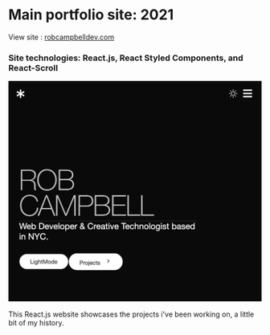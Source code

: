 # Main portfolio site: 2021

View site : [robcampbelldev.com](https://robcampbelldev.com/)

### Site technologies: React.js, React Styled Components, and React-Scroll

![image of landing page.](/src/images/portfolio_dark.png "Image of the landing page of: robcampbelldev.com .")

This React.js website showcases the projects i've been working on, a little bit of my history.
